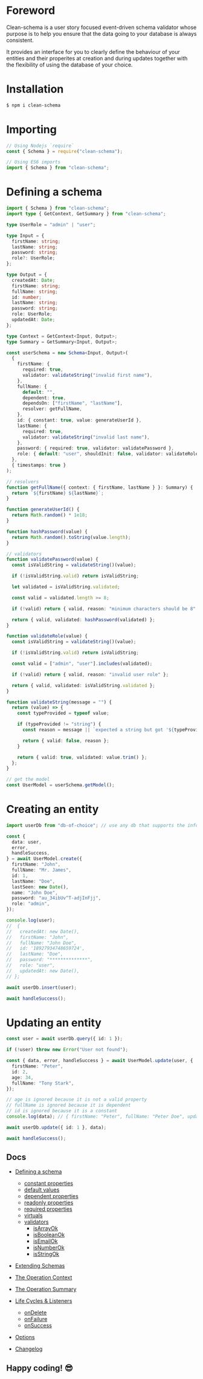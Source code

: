 # Foreword

Clean-schema is a user story focused event-driven schema validator whose purpose is to help you ensure that the data going to your database is always consistent.

It provides an interface for you to clearly define the behaviour of your entities and their properites at creation and during updates together with the flexibility of using the database of your choice.

# Installation

```bash
$ npm i clean-schema
```

# Importing

```js
// Using Nodejs `require`
const { Schema } = require("clean-schema");

// Using ES6 imports
import { Schema } from "clean-schema";
```

# Defining a schema

```ts
import { Schema } from "clean-schema";
import type { GetContext, GetSummary } from "clean-schema";

type UserRole = "admin" | "user";

type Input = {
  firstName: string;
  lastName: string;
  password: string;
  role?: UserRole;
};

type Output = {
  createdAt: Date;
  firstName: string;
  fullName: string;
  id: number;
  lastName: string;
  password: string;
  role: UserRole;
  updatedAt: Date;
};

type Context = GetContext<Input, Output>;
type Summary = GetSummary<Input, Output>;

const userSchema = new Schema<Input, Output>(
  {
    firstName: {
      required: true,
      validator: validateString("invalid first name"),
    },
    fullName: {
      default: "",
      dependent: true,
      dependsOn: ["firstName", "lastName"],
      resolver: getFullName,
    },
    id: { constant: true, value: generateUserId },
    lastName: {
      required: true,
      validator: validateString("invalid last name"),
    },
    password: { required: true, validator: validatePassword },
    role: { default: "user", shouldInit: false, validator: validateRole },
  },
  { timestamps: true }
);

// resolvers
function getFullName({ context: { firstName, lastName } }: Summary) {
  return `${firstName} ${lastName}`;
}

function generateUserId() {
  return Math.random() * 1e18;
}

function hashPassword(value) {
  return Math.random().toString(value.length);
}

// validators
function validatePassword(value) {
  const isValidString = validateString()(value);

  if (!isValidString.valid) return isValidString;

  let validated = isValidString.validated;

  const valid = validated.length >= 8;

  if (!valid) return { valid, reason: "minimum characters should be 8" };

  return { valid, validated: hashPassword(validated) };
}

function validateRole(value) {
  const isValidString = validateString()(value);

  if (!isValidString.valid) return isValidString;

  const valid = ["admin", "user"].includes(validated);

  if (!valid) return { valid, reason: "invalid user role" };

  return { valid, validated: isValidString.validated };
}

function validateString(message = "") {
  return (value) => {
    const typeProvided = typeof value;

    if (typeProvided != "string") {
      const reason = message || `expected a string but got '${typeProvided}'`;

      return { valid: false, reason };
    }

    return { valid: true, validated: value.trim() };
  };
}

// get the model
const UserModel = userSchema.getModel();
```

# Creating an entity

```ts
import userDb from "db-of-choice"; // use any db that supports the information you are modelling

const {
  data: user,
  error,
  handleSuccess,
} = await UserModel.create({
  firstName: "John",
  fullName: "Mr. James",
  id: 1,
  lastName: "Doe",
  lastSeen: new Date(),
  name: "John Doe",
  password: "au_34ibUv^T-adjInFjj",
  role: "admin",
});

console.log(user);
//  {
//   createdAt: new Date(),
//   firstName: "John",
//   fullName: "John Doe",
//   id: '18927934748659724',
//   lastName: "Doe",
//   password: "**************",
//   role: "user",
//   updatedAt: new Date(),
// };

await userDb.insert(user);

await handleSuccess();
```

# Updating an entity

```ts
const user = await userDb.query({ id: 1 });

if (!user) throw new Error("User not found");

const { data, error, handleSuccess } = await UserModel.update(user, {
  firstName: "Peter",
  id: 2,
  age: 34,
  fullName: "Tony Stark",
});

// age is ignored because it is not a valid property
// fullName is ignored because it is dependent
// id is ignored because it is a constant
console.log(data); // { firstName: "Peter", fullName: "Peter Doe", updatedAt: new Date() }

await userDb.update({ id: 1 }, data);

await handleSuccess();
```

## Docs

- [Defining a schema](./docs/v3.2.0/schema/definition/index.md#defining-a-schema)
  - [constant properties](./docs/v3.0.0/schema/definition/constants.md#constant-properties)
  - [default values](./docs/v3.0.0/schema/definition/defaults.md#default-values)
  - [dependent properties](./docs/v3.2.0/schema/definition/dependents.md#dependent-properties)
  - [readonly properties](./docs/v3.0.0/schema/definition/readonly.md#readonly-properties)
  - [required properties](./docs/v3.2.0/schema/definition/required.md#required-properties)
  - [virtuals](./docs/v3.2.0/schema/definition/virtuals.md#virtual-properties)
  - [validators](./docs/v3.2.0/validate/index.md#validators)
    - [isArrayOk](./docs/v2.6.0/validate/isArrayOk.md)
    - [isBooleanOk](./docs/v2.6.0/validate/isBooleanOk.md)
    - [isEmailOk](./docs/v2.6.0/validate/isEmailOk.md)
    - [isNumberOk](./docs/v2.6.0/validate/isNumberOk.md)
    - [isStringOk](./docs/v3.2.0/validate/isStringOk.md)
- [Extending Schemas](./docs/v3.2.0/schema/definition/extend-schemas.md#extending-schemas)
- [The Operation Context](./docs/v3.2.0/schema/definition/life-cycles.md#the-operation-context)
- [The Operation Summary](./docs/v3.2.0/schema/definition/life-cycles.md#the-operation-summary)
- [Life Cycles & Listeners](./docs/v3.2.0/schema/definition/life-cycles.md#life-cycle-listeners)

  - [onDelete](./docs/v3.2.0/schema/definition/life-cycles.md#ondelete)
  - [onFailure](./docs/v3.2.0/schema/definition/life-cycles.md#onfailure)
  - [onSuccess](./docs/v3.2.0/schema/definition/life-cycles.md#onsuccess)

- [Options](./docs/v3.2.0/schema/definition/index.md#options)

- [Changelog](./docs/CHANGELOG.md#changelog)

## Happy coding! 😎
